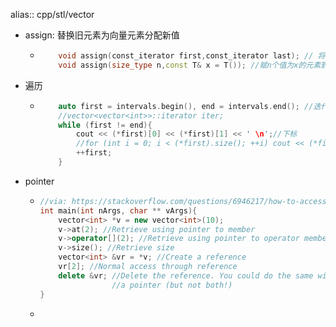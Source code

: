 alias:: cpp/stl/vector
- assign: 替换旧元素为向量元素分配新值
  - ``` c++
        void assign(const_iterator first,const_iterator last); // 将区间[first,last)的元素赋值到当前的vector容器
        void assign(size_type n,const T& x = T()); //赋n个值为x的元素到vector容器中
    ```
- 遍历
  - ``` c++
        auto first = intervals.begin(), end = intervals.end(); //迭代器
        //vector<vector<int>>::iterator iter;
        while (first != end){
            cout << (*first)[0] << (*first)[1] << ' \n';//下标
            //for (int i = 0; i < (*first).size(); ++i) cout << (*first)[i] << " " ;
            ++first;
        }
    ```
- pointer
  - ```cpp
    //via: https://stackoverflow.com/questions/6946217/how-to-access-the-contents-of-a-vector-from-a-pointer-to-the-vector-in-c
    int main(int nArgs, char ** vArgs){
        vector<int> *v = new vector<int>(10);
        v->at(2); //Retrieve using pointer to member
        v->operator[](2); //Retrieve using pointer to operator member
        v->size(); //Retrieve size
        vector<int> &vr = *v; //Create a reference
        vr[2]; //Normal access through reference
        delete &vr; //Delete the reference. You could do the same with
                    //a pointer (but not both!)
    }
    ```
  -